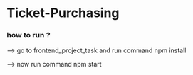 # Ticket-Purchasing

### how to run ?

--> go to frontend_project_task and run command npm install

--> now run command npm start
